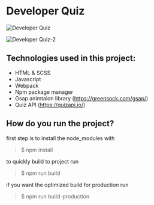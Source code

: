 # Developer Quiz

![Developer Quiz](https://github.com/BramMortier/Developer-Quiz/assets/79015250/22a8ccec-0352-4720-bc8a-8a165651ce17)

![Developer Quiz-2](https://github.com/BramMortier/Developer-Quiz/assets/79015250/8b01145a-934b-4206-86eb-66c6335fd3ab)

## Technologies used in this project:

-   HTML & SCSS
-   Javascript
-   Webpack
-   Npm package manager
-   Gsap animtaion library (https://greensock.com/gsap/)
-   Quiz API (https://quizapi.io/)

## How do you run the project?

first step is to install the node_modules with

> $ npm install

to quickly build to project run

> $ npm run build

if you want the optimized build for production run

> $ npm run build-production
